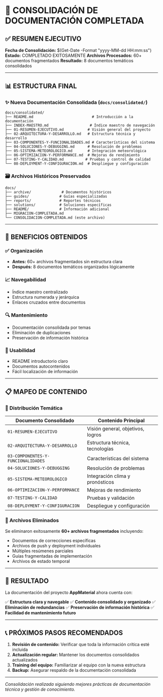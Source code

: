 # 📁 CONSOLIDACIÓN DE DOCUMENTACIÓN COMPLETADA

## ✅ RESUMEN EJECUTIVO

**Fecha de Consolidación:** $(Get-Date -Format "yyyy-MM-dd HH:mm:ss")
**Estado:** COMPLETADO EXITOSAMENTE
**Archivos Procesados:** 60+ documentos fragmentados
**Resultado:** 8 documentos temáticos consolidados

---

## 📊 ESTRUCTURA FINAL

### ✨ Nueva Documentación Consolidada (`docs/consolidated/`)

```
docs/consolidated/
├── README.md                           # Introducción a la documentación
├── INDEX-MAESTRO.md                   # Índice maestro de navegación
├── 01-RESUMEN-EJECUTIVO.md           # Visión general del proyecto
├── 02-ARQUITECTURA-Y-DESARROLLO.md   # Estructura técnica y desarrollo
├── 03-COMPONENTES-Y-FUNCIONALIDADES.md # Características del sistema
├── 04-SOLUCIONES-Y-DEBUGGING.md      # Resolución de problemas
├── 05-SISTEMA-METEOROLOGICO.md       # Integración meteorológica
├── 06-OPTIMIZACION-Y-PERFORMANCE.md  # Mejoras de rendimiento
├── 07-TESTING-Y-CALIDAD.md          # Pruebas y control de calidad
└── 08-DEPLOYMENT-Y-CONFIGURACION.md  # Despliegue y configuración
```

### 🗃️ Archivos Históricos Preservados

```
docs/
├── archive/              # Documentos históricos
├── guides/              # Guías especializadas
├── reports/             # Reportes técnicos
├── solutions/           # Soluciones específicas
├── README/              # Información adicional
├── MIGRACION-COMPLETADA.md
└── CONSOLIDACION-COMPLETADA.md (este archivo)
```

---

## 🚀 BENEFICIOS OBTENIDOS

### ✅ Organización
- **Antes:** 60+ archivos fragmentados sin estructura clara
- **Después:** 8 documentos temáticos organizados lógicamente

### 📈 Navegabilidad
- Índice maestro centralizado
- Estructura numerada y jerárquica
- Enlaces cruzados entre documentos

### 🔍 Mantenimiento
- Documentación consolidada por temas
- Eliminación de duplicaciones
- Preservación de información histórica

### 👥 Usabilidad
- README introductorio claro
- Documentos autocontenidos
- Fácil localización de información

---

## 📋 MAPEO DE CONTENIDO

### 🎯 Distribución Temática

| **Documento Consolidado** | **Contenido Principal** |
|---------------------------|-------------------------|
| `01-RESUMEN-EJECUTIVO` | Visión general, objetivos, logros |
| `02-ARQUITECTURA-Y-DESARROLLO` | Estructura técnica, tecnologías |
| `03-COMPONENTES-Y-FUNCIONALIDADES` | Características del sistema |
| `04-SOLUCIONES-Y-DEBUGGING` | Resolución de problemas |
| `05-SISTEMA-METEOROLOGICO` | Integración clima y pronósticos |
| `06-OPTIMIZACION-Y-PERFORMANCE` | Mejoras de rendimiento |
| `07-TESTING-Y-CALIDAD` | Pruebas y validación |
| `08-DEPLOYMENT-Y-CONFIGURACION` | Despliegue y configuración |

### 📁 Archivos Eliminados

Se eliminaron exitosamente **60+ archivos fragmentados** incluyendo:
- Documentos de correcciones específicas
- Archivos de push y deployment individuales
- Múltiples resúmenes parciales
- Guías fragmentadas de implementación
- Archivos de estado temporal

---

## 🎉 RESULTADO

La documentación del proyecto **AppMaterial** ahora cuenta con:

✅ **Estructura clara y navegable**
✅ **Contenido consolidado y organizado**
✅ **Eliminación de redundancias**
✅ **Preservación de información histórica**
✅ **Facilidad de mantenimiento futuro**

---

## 📞 PRÓXIMOS PASOS RECOMENDADOS

1. **Revisión de contenido:** Verificar que toda la información crítica esté incluida
2. **Actualización regular:** Mantener los documentos consolidados actualizados
3. **Training del equipo:** Familiarizar al equipo con la nueva estructura
4. **Backup:** Asegurar respaldo de la documentación consolidada

---

*Consolidación realizada siguiendo mejores prácticas de documentación técnica y gestión de conocimiento.*
